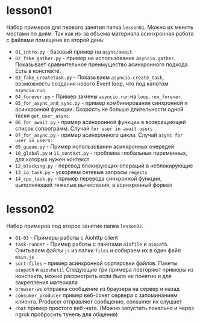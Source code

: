 # lesson01

Набор примеров для первого занятия папка `lesson01`. Можно их менять местами по дням. Так как из-за объема материала
асинхронная работа с файлами помещена во второй день:

- `01_intro.py` - базовый пример на `async/await`
- `02_fake_gather.py` - пример на использование `asyncio.gather`. Показывает сравнительное преимущество асинхронного
  подхода. Есть в конспекте.
- `03_fake_createtask.py` - Показываем `asyncio.create_task`, возможность создания нового Event loop, что под
  капотом `asyncio.run`
- `04_forever.py` - Пример замены `asyncio.run` на `loop.run_forever`
- `05_for_async_and_sync.py` - пример комбинирования синхронной и асинхронной функции. Скорость не больше длительности
  одной таски `get_user_async`.
- `06_for_await.py` - пример асинхронной функции в возвращающей список сопрограмм. Случай `for user in await users`
- `07_for_async.py` - пример асинхронного цикла. Случай `async for user in users:`
- `09_queue.py` - Пример использовании асинхронных очередей
- `10_global.py` и `11_context.py` - проблема глобальных переменных, для которых нужен контекст
- `12_blocking.py` - перевод блокирующих операций в неблокирующие
- `13_io_task.py` - ускоряем сетевые запросы `reqests`
- `14_cpu_task.py` - пример перевода синхронной функции, выполняющей тяжелые вычисления, в асинхронный формат

# lesson02

Набор примеров под второе занятие папка `lesson02`. 

- `01-03` - Примеры работы с Aiohttp client
- `task-runner` - Пример работы с пакетами `aiofile` и `aiopath`. Считываем файлы `js` из папки `files` и собираем их
в один файл `main.js`
- `sort-files` - пример асинхронной сортировки файлов. Пакеты  `aiopath` и `aioshutil`
Следующие три примера повторяют примеры из конспекта, можно рассмотреть если было не понятно и для закрепления материала
- `browser-ws` отправка сообщение из браузера на сервер и назад
- `consumer_producer` пример веб-сокет сервера с запоминанием клиента. Producer отправляет сообщение, consumer их слушает
- `chat` пример простого веб-чата. (Можно запустить локально и через ngrok пробросить тунель для общения)
